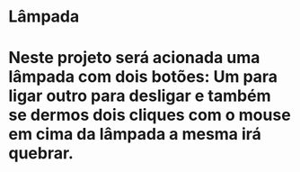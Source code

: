 # Lâmpada
# Neste projeto será acionada uma lâmpada com dois botões: Um para ligar outro para desligar e também se dermos dois cliques com o mouse em cima da lâmpada a mesma irá quebrar.
